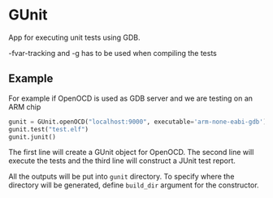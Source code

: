 # GUnit
App for executing unit tests using GDB.

-fvar-tracking and -g has to be used when compiling the tests

## Example
For example if OpenOCD is used as GDB server and we are testing on an ARM chip
```python
gunit = GUnit.openOCD("localhost:9000", executable='arm-none-eabi-gdb')
gunit.test("test.elf")
gunit.junit()
```

The first line will create a GUnit object for OpenOCD. The second line will execute
the tests and the third line will construct a JUnit test report.

All the outputs will be put into ``gunit`` directory. To specify where the directory
will be generated, define ``build_dir`` argument for the constructor.
